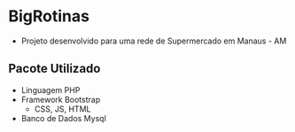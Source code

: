 # BigRotinas
* Projeto desenvolvido para uma rede de Supermercado em Manaus - AM

## Pacote Utilizado
* Linguagem PHP
* Framework Bootstrap
   * CSS, JS, HTML 
* Banco de Dados Mysql
